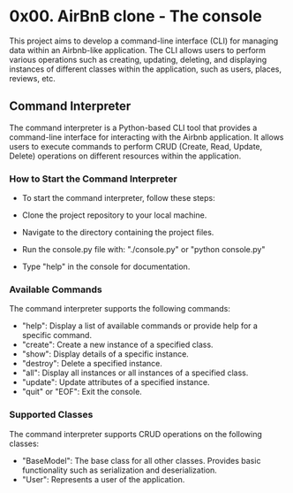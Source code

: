# 0x00. AirBnB clone - The console
This project aims to develop a command-line interface (CLI) for managing data within an Airbnb-like application. The CLI allows users to perform various operations such as creating, updating, deleting, and displaying instances of different classes within the application, such as users, places, reviews, etc.

## Command Interpreter
The command interpreter is a Python-based CLI tool that provides a command-line interface for interacting with the Airbnb application. It allows users to execute commands to perform CRUD (Create, Read, Update, Delete) operations on different resources within the application.

### How to Start the Command Interpreter
- To start the command interpreter, follow these steps:

- Clone the project repository to your local machine.

- Navigate to the directory containing the project files.

- Run the console.py file with: "./console.py" or "python console.py"

- Type "help" in the console for documentation.

### Available Commands
The command interpreter supports the following commands:

- "help": Display a list of available commands or provide help for a specific command.
- "create": Create a new instance of a specified class.
- "show": Display details of a specific instance.
- "destroy": Delete a specified instance.
- "all": Display all instances or all instances of a specified class.
- "update": Update attributes of a specified instance.
- "quit" or "EOF": Exit the console.

### Supported Classes
The command interpreter supports CRUD operations on the following classes:

- "BaseModel": The base class for all other classes. Provides basic functionality such as serialization and deserialization.
- "User": Represents a user of the application.